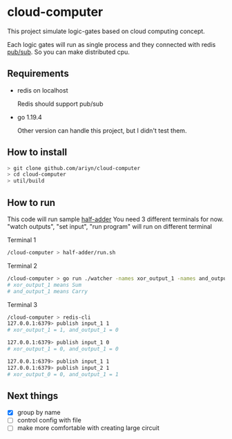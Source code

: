# cloud-computer

This project simulate logic-gates based on cloud computing concept.

Each logic gates will run as single process and they connected with redis [pub/sub](https://redis.io/docs/manual/pubsub/).
So you can make distributed cpu.

## Requirements

- redis on localhost
  
  Redis should support pub/sub
  
- go 1.19.4

  Other version can handle this project, but I didn't test them.

## How to install

```bash
> git clone github.com/ariyn/cloud-computer
> cd cloud-computer
> util/build
```

## How to run

This code will run sample [half-adder](https://en.wikipedia.org/wiki/Adder_(electronics)#:~:text=%5Bedit%5D-,Half%20adder%5Bedit%5D,-Half%20adder%20logic)
You need 3 different terminals for now.
"watch outputs", "set input", "run program" will run on different terminal

Terminal 1
```bash
/cloud-computer > half-adder/run.sh
```

Terminal 2
```bash
/cloud-computer > go run ./watcher -names xor_output_1 -names and_output_1
# xor_output_1 means Sum
# and_output_1 means Carry
```

Terminal 3
```bash
/cloud-computer > redis-cli
127.0.0.1:6379> publish input_1 1
# xor_output_1 = 1, and_output_1 = 0

127.0.0.1:6379> publish input_1 0
# xor_output_1 = 0, and_output_1 = 0

127.0.0.1:6379> publish input_1 1
127.0.0.1:6379> publish input_2 1
# xor_output_0 = 0, and_output_1 = 1
```

## Next things

- [x] group by name
- [ ] control config with file
- [ ] make more comfortable with creating large circuit
